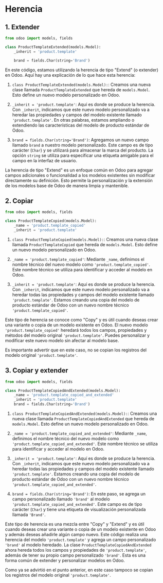 # Herencia

## 1. Extender

```python
from odoo import models, fields

class ProductTemplateExtended(models.Model):
    _inherit = 'product.template'

    brand = fields.Char(string='Brand')
```

En este código, estamos utilizando la herencia de tipo "Extend" (o extender) en Odoo. Aquí hay una explicación de lo que hace esta herencia:

1. `class ProductTemplateExtended(models.Model):`: Creamos una nueva clase llamada `ProductTemplateExtended` que hereda de `models.Model`. Esto define un nuevo modelo personalizado en Odoo.

2. `_inherit = 'product.template'`: Aquí es donde se produce la herencia. Con `_inherit`, indicamos que este nuevo modelo personalizado va a heredar las propiedades y campos del modelo existente llamado `'product.template'`. En otras palabras, estamos ampliando o extendiendo las características del modelo de producto estándar de Odoo.

3. `brand = fields.Char(string='Brand')`: Agregamos un nuevo campo llamado `brand` a nuestro modelo personalizado. Este campo es de tipo carácter (`Char`) y se utilizará para almacenar la marca del producto. La opción `string` se utiliza para especificar una etiqueta amigable para el campo en la interfaz de usuario.

La herencia de tipo "Extend" es un enfoque común en Odoo para agregar campos adicionales o funcionalidad a los modelos existentes sin modificar directamente su definición. Esto permite la personalización y la extensión de los modelos base de Odoo de manera limpia y mantenible.

## 2. Copiar

```python
from odoo import models, fields

class ProductTemplateCopied(models.Model):
    _name = 'product.template_copied'
    _inherit = 'product.template'
```

1. `class ProductTemplateCopied(models.Model):`: Creamos una nueva clase llamada `ProductTemplateCopied` que hereda de `models.Model`. Esto define un nuevo modelo personalizado en Odoo.

2. `_name = 'product.template_copied'`: Mediante `_name`, definimos el nombre técnico del nuevo modelo como `'product.template_copied'`. Este nombre técnico se utiliza para identificar y acceder al modelo en Odoo.

3. `_inherit = 'product.template'`: Aquí es donde se produce la herencia. Con `_inherit`, indicamos que este nuevo modelo personalizado va a heredar todas las propiedades y campos del modelo existente llamado `'product.template'`. Estamos creando una copia del modelo de producto estándar de Odoo con un nuevo nombre técnico `'product.template_copied'`.

Este tipo de herencia se conoce como "Copy" y es útil cuando deseas crear una variante o copia de un modelo existente en Odoo. El nuevo modelo `'product.template_copied'` heredará todos los campos, propiedades y métodos del modelo original `'product.template'`. Puedes personalizar y modificar este nuevo modelo sin afectar al modelo base.

Es importante advertir que en este caso, no se copian los registros del modelo original `'product.template'`.

## 3. Copiar y extender

```python
from odoo import models, fields

class ProductTemplateCopiedAndExtended(models.Model):
    _name = 'product.template_copied_and_extended'
    _inherit = 'product.template'
    brand = fields.Char(string='Brand')
```

1. `class ProductTemplateCopiedAndExtended(models.Model):`: Creamos una nueva clase llamada `ProductTemplateCopiedAndExtended` que hereda de `models.Model`. Esto define un nuevo modelo personalizado en Odoo.

2. `_name = 'product.template_copied_and_extended'`: Mediante `_name`, definimos el nombre técnico del nuevo modelo como `'product.template_copied_and_extended'`. Este nombre técnico se utiliza para identificar y acceder al modelo en Odoo.

3. `_inherit = 'product.template'`: Aquí es donde se produce la herencia. Con `_inherit`, indicamos que este nuevo modelo personalizado va a heredar todas las propiedades y campos del modelo existente llamado `'product.template'`. Estamos creando una copia del modelo de producto estándar de Odoo con un nuevo nombre técnico `'product.template_copied_and_extended'`.

4. `brand = fields.Char(string='Brand')`: En este paso, se agrega un campo personalizado llamado `'brand'` al modelo `'product.template_copied_and_extended'`. Este campo es de tipo carácter (`Char`) y tiene una etiqueta de visualización personalizada llamada `'Brand'`.

Este tipo de herencia es una mezcla entre "Copy" y "Extend" y es útil cuando deseas crear una variante o copia de un modelo existente en Odoo y además deseas añadirle algún campo nuevo. Este código realiza una herencia del modelo `'product.template'` y agrega un campo personalizado `'brand'` al modelo heredado. La clase `ProductTemplateCopiedAndExtended` ahora hereda todos los campos y propiedades de `'product.template'`, además de tener su propio campo personalizado `'brand'`. Esta es una forma común de extender y personalizar modelos en Odoo.

Como ya se advirtió en el punto anterior, en este caso tampoco se copian los registros del modelo original `'product.template'`.
